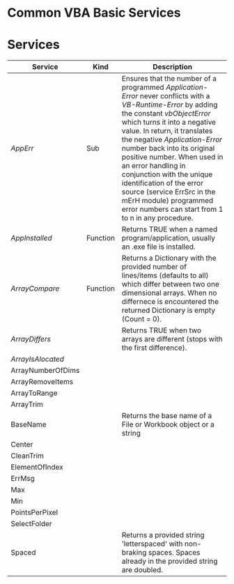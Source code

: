 # Common VBA Basic Services
# Services
| Service | Kind | Description |
|---------|------|-------------|
|_AppErr_ | Sub  | Ensures that the number of a programmed _Application-Error_ never conflicts with a _VB-Runtime-Error_ by adding the constant _vbObjectError_ which turns it into a negative value. In return, it translates the negative _Application-Error_ number back into its original positive number. When used in an error handling in conjunction with the unique identification of the error source (service ErrSrc in the mErH module) programmed error numbers can start from 1 to n in any procedure.|
|_AppInstalled_| Function | Returns TRUE when a named program/application, usually an .exe file is installed.|
|_ArrayCompare_| Function | Returns a Dictionary with the provided number of lines/items (defaults to all) which differ between two one dimensional arrays. When no differnece is encountered the returned Dictionary is empty (Count = 0).|
|_ArrayDiffers_| |Returns TRUE when two arrays are different (stops with the first difference).|
|_ArrayIsAlocated_|||
|ArrayNumberOfDims|||
|ArrayRemoveItems|||
|ArrayToRange|||
|ArrayTrim|||
|BaseName||Returns the base name of a File or Workbook object or a string|
|Center|||
|CleanTrim|||
|ElementOfIndex|||
|ErrMsg|||
|Max|||
|Min|||
|PointsPerPixel|||
|SelectFolder|||
|Spaced||Returns a provided string 'letterspaced' with non-braking spaces. Spaces already in the provided string are doubled.|


